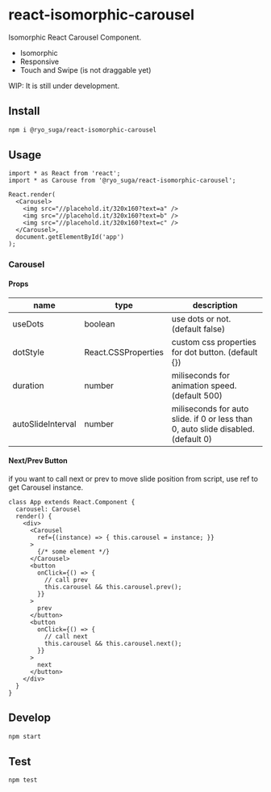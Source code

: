 # react-isomorphic-carousel
Isomorphic React Carousel Component.

* Isomorphic
* Responsive
* Touch and Swipe (is not draggable yet)

WIP: It is still under development.

## Install
```sh
npm i @ryo_suga/react-isomorphic-carousel
```

## Usage

```tsx
import * as React from 'react';
import * as Carouse from '@ryo_suga/react-isomorphic-carousel';

React.render(
  <Carousel>
    <img src="//placehold.it/320x160?text=a" />
    <img src="//placehold.it/320x160?text=b" />
    <img src="//placehold.it/320x160?text=c" />
  </Carousel>,
  document.getElementById('app')
);
```

### Carousel

#### Props

| name              | type                | description                                                                       |
|-------------------|---------------------|-----------------------------------------------------------------------------------|
| useDots           | boolean             | use dots or not. (default false)                                                  |
| dotStyle          | React.CSSProperties | custom css properties for dot button. (default {})                                |
| duration          | number              | miliseconds for animation speed. (default 500)                                    |
| autoSlideInterval | number              | miliseconds for auto slide. if 0 or less than 0, auto slide disabled. (default 0) |

#### Next/Prev Button

if you want to call next or prev to move slide position from script, use ref to get Carousel instance.

```tsx
class App extends React.Component {
  carousel: Carousel
  render() {
    <div>
      <Carousel
        ref={(instance) => { this.carousel = instance; }}
      >
        {/* some element */}
      </Carousel>
      <button
        onClick={() => {
          // call prev
          this.carousel && this.carousel.prev();
        }}
      >
        prev
      </button>
      <button
        onClick={() => {
          // call next
          this.carousel && this.carousel.next();
        }}
      >
        next
      </button>
    </div>
  }
}
```

## Develop
```sh
npm start
```

## Test
```sh
npm test
```

